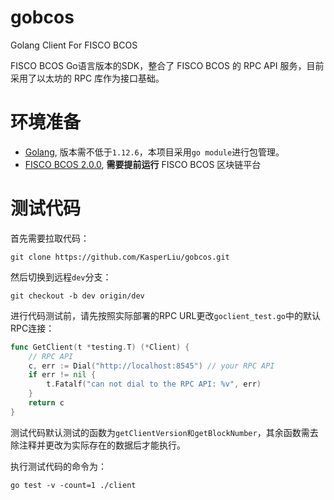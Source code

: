 # gobcos
Golang Client For FISCO BCOS

FISCO BCOS Go语言版本的SDK，整合了 FISCO BCOS 的 RPC API 服务，目前采用了以太坊的 RPC 库作为接口基础。

# 环境准备

- [Golang](https://golang.org/), 版本需不低于`1.12.6`，本项目采用`go module`进行包管理。
- [FISCO BCOS 2.0.0](https://fisco-bcos-documentation.readthedocs.io/zh_CN/latest/), **需要提前运行** FISCO BCOS 区块链平台


# 测试代码

首先需要拉取代码：

```shell
git clone https://github.com/KasperLiu/gobcos.git
```

然后切换到远程`dev`分支：

```shell
git checkout -b dev origin/dev
```

进行代码测试前，请先按照实际部署的RPC URL更改`goclient_test.go`中的默认RPC连接：
```go
func GetClient(t *testing.T) (*Client) {
	// RPC API
	c, err := Dial("http://localhost:8545") // your RPC API
	if err != nil {
		t.Fatalf("can not dial to the RPC API: %v", err)
	}
	return c
}
```
测试代码默认测试的函数为`getClientVersion和getBlockNumber`，其余函数需去除注释并更改为实际存在的数据后才能执行。

执行测试代码的命令为：

```shell
go test -v -count=1 ./client
```

